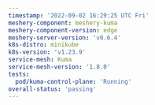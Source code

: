 ```yaml
---
timestamp: '2022-09-02 16:29:25 UTC Fri'
meshery-component: meshery-kuma
meshery-component-version: edge
meshery-server-version: 'v0.6.4'
k8s-distro: minikube
k8s-version: 'v1.23.9'
service-mesh: Kuma
service-mesh-version: '1.8.0'
tests:
  pod/kuma-control-plane: 'Running'
overall-status: 'passing'
---
```


